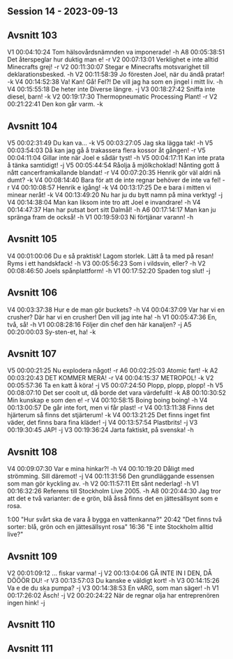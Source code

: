 ## Session 14 - 2023-09-13

## Avsnitt 103  
V1 00:04:10:24 Tom hälsovårdsnämnden va imponerade! -h 
A8 00:05:38:51 Det återspeglar hur duktig man e! -r 
V2 00:07:13:01 Verklighet e inte alltid Minecrafts grej! -r 
V2 00:11:30:07 Stegar e Minecrafts motsvarighet till deklarationsbesked. -h 
V2 00:11:58:39 Jo föresten Joel, när du ändå pratar! -k 
V4 00:14:52:38 Va! Kan! Gå! Fel?! De vill jag ha som en jingel i mitt liv. -h 
V4 00:15:55:18 De heter inte Diverse längre. -j 
V3 00:18:27:42 Sniffa inte diesel, barn! -k 
V2 00:19:17:30 Thermopneumatic Processing Plant! -r 
V2 00:21:22:41 Den kon går varm. -k 

## Avsnitt 104  
V5 00:02:31:49 Du kan va... -k 
V5 00:03:27:05 Jag ska lägga tak! -h 
V5 00:03:54:03 Då kan jag gå å trakassera flera kossor åt gången! -r 
V5 00:04:11:04 Gillar inte när Joel e sådär tyst! -h
V5 00:04:17:11 Kan inte prata å tänka samtidigt! -j 
V5 00:05:44:54 Råolja å mjölkchoklad! Nånting gott å nått cancerframkallande blandat! -r 
V4 00:07:20:35 Henrik gör väl aldri nå dumt? -k 
V4 00:08:14:40 Bara för att de inte regnar behöver de inte va fel! -r 
V4 00:10:08:57 Henrik e igång! -k 
V4 00:13:17:25 De e bara i mitten vi minear neråt! -k 
V4 00:13:49:20 Nu har ju du bytt namn på mina verktyg! -j 
V4 00:14:38:04 Man kan liksom inte tro att Joel e invandrare! -h 
V4 00:14:47:37 Han har putsat bort sitt Dalmål! -h 
A6 00:17:14:17 Man kan ju spränga fram de också! -h 
V1 00:19:59:03 Ni förtjänar varann! -h

## Avsnitt 105  
V4 00:01:00:06 Du e så praktisk! Lagom storlek. Lätt å ta med på resan! Ryms i ett handskfack! -h 
V3 00:05:56:23 Som i vildsvin, eller? -h 
V2 00:08:46:50 Joels spånplattform! -h 
V1 00:17:52:20 Spaden tog slut! -j 

## Avsnitt 106  
V4 00:03:37:38 Hur e de man gör buckets? -h 
V4 00:04:37:09 Var har vi en crusher? Där har vi en crusher! Den vill jag inte ha! -h
V1 00:05:47:36 En, två, så! -h 
V1 00:08:28:16 Följer din chef den här kanaljen? -j 
A5 00:20:00:03 Sy-sten-et, ha! -k 

## Avsnitt 107  
V5 00:00:21:25 Nu explodera något! -r 
A6 00:02:25:03 Atomic fart! -k 
A2 00:03:20:43 DET KOMMER MERA! -r 
V4 00:04:15:37 METROPOL! -k
V2 00:05:57:36 Ta en katt å köra! -j 
V5 00:07:24:50 Plopp, plopp, plopp! -h
V5 00:08:07:10 Det ser coolt ut, då borde det vara värdefullt! -k 
A8 00:10:30:52 Min kunskap e som den e! -r
V4 00:10:58:15 Boing boing boing! -h 
V4 00:13:00:57 De går inte fort, men vi får plast! -r 
V4 00:13:11:38 Finns det hjärterum så finns det stjärterum! -k
V4 00:13:21:25 Det finns inget fint väder, det finns bara fina kläder! -j
V4 00:13:57:54 Plastbrits! -j
V3 00:19:30:45 JAP! -j 
V3 00:19:36:24 Jarta faktiskt, på svenska! -h 

## Avsnitt 108  
V4 00:09:07:30 Var e mina hinkar?! -h 
V4 00:10:19:20 Dåligt med strömming. Sill däremot! -j
V4 00:11:31:56 Den grundläggande essensen som man gör kyckling av. -h 
V2 00:11:57:11 Ett sånt nederlag! -h 
V1 00:16:32:26 Referens till Stockholm Live 2005. -h 
A8 00:20:44:30 Jag tror att det e två varianter: de e grön, blå åsså finns det en jättesällsynt som e rosa. 

1:00 "Hur svårt ska de vara å bygga en vattenkanna?" 
20:42 "Det finns två sorter: blå, grön och en jättesällsynt rosa"
16:36 "E inte Stockholm alltid live?"

## Avsnitt 109  
V2 00:01:09:12 ... fiskar varma! -j 
V2 00:13:04:06 GÅ INTE IN I DEN, DÅ DÖÖÖR DU! -r 
V3 00:13:57:03 Du kanske e väldigt kort! -h 
V3 00:14:15:26 Va e de du ska pumpa? -j 
V3 00:14:38:53 En vARG, som man säger! -h 
V1 00:17:26:02 Äsch! -j
V2 00:20:24:22 När de regnar olja har entreprenören ingen hink! -j 

## Avsnitt 110  


## Avsnitt 111  



